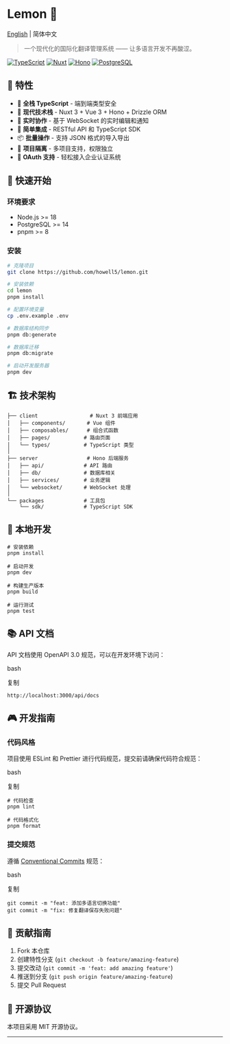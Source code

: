 # Lemon 🍋

[English](./README_EN.md) | 简体中文

> 一个现代化的国际化翻译管理系统 —— 让多语言开发不再酸涩。

[![TypeScript](https://img.shields.io/badge/TypeScript-5.6-blue?logo=typescript)](https://www.typescriptlang.org/)
[![Nuxt](https://img.shields.io/badge/Nuxt-3.13-00DC82?logo=nuxt.js)](https://nuxt.com/)
[![Hono](https://img.shields.io/badge/Hono-4.6-E36002?logo=hono)](https://hono.dev/)
[![PostgreSQL](https://img.shields.io/badge/PostgreSQL-15.0-336791?logo=postgresql&logoColor=white)](https://www.postgresql.org/)

</div>

## 🌟 特性

- 💪 **全栈 TypeScript** - 端到端类型安全
- 🚀 **现代技术栈** - Nuxt 3 + Vue 3 + Hono + Drizzle ORM
- 🔄 **实时协作** - 基于 WebSocket 的实时编辑和通知
- 🔌 **简单集成** - RESTful API 和 TypeScript SDK
- 📦 **批量操作** - 支持 JSON 格式的导入导出
- 🎯 **项目隔离** - 多项目支持，权限独立
- 🔑 **OAuth 支持** - 轻松接入企业认证系统

## 🚀 快速开始

### 环境要求

- Node.js >= 18
- PostgreSQL >= 14
- pnpm >= 8

### 安装

```bash
# 克隆项目
git clone https://github.com/howell5/lemon.git

# 安装依赖
cd lemon
pnpm install

# 配置环境变量
cp .env.example .env

# 数据库结构同步
pnpm db:generate

# 数据库迁移
pnpm db:migrate

# 启动开发服务器
pnpm dev


```

## 🏗️ 技术架构

```
├── client                 # Nuxt 3 前端应用
│   ├── components/       # Vue 组件
│   ├── composables/      # 组合式函数
│   ├── pages/           # 路由页面
│   └── types/           # TypeScript 类型
│
├── server                # Hono 后端服务
│   ├── api/             # API 路由
│   ├── db/              # 数据库相关
│   ├── services/        # 业务逻辑
│   └── websocket/       # WebSocket 处理
│
└── packages             # 工具包
    └── sdk/             # TypeScript SDK
```

## 🔧 本地开发

```
# 安装依赖
pnpm install

# 启动开发
pnpm dev

# 构建生产版本
pnpm build

# 运行测试
pnpm test
```

## 📚 API 文档

API 文档使用 OpenAPI 3.0 规范，可以在开发环境下访问：

bash

复制

```
http://localhost:3000/api/docs
```

## 🎮 开发指南

### 代码风格

项目使用 ESLint 和 Prettier 进行代码规范，提交前请确保代码符合规范：

bash

复制

```
# 代码检查
pnpm lint

# 代码格式化
pnpm format
```

### 提交规范

遵循 [Conventional Commits](https://www.conventionalcommits.org/) 规范：

bash

复制

```
git commit -m "feat: 添加多语言切换功能"
git commit -m "fix: 修复翻译保存失败问题"
```

## 🤝 贡献指南

1. Fork 本仓库
2. 创建特性分支 (`git checkout -b feature/amazing-feature`)
3. 提交改动 (`git commit -m 'feat: add amazing feature'`)
4. 推送到分支 (`git push origin feature/amazing-feature`)
5. 提交 Pull Request

## 📄 开源协议

本项目采用 MIT 开源协议。

---
